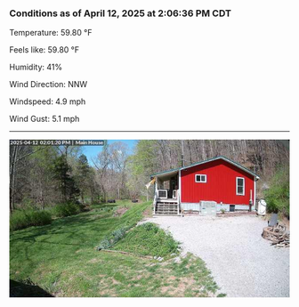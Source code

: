 ### Conditions as of April 12, 2025 at 2:06:36 PM CDT 

Temperature: 59.80 &deg;F

Feels like: 59.80 &deg;F

Humidity: 41%

Wind Direction: NNW

Windspeed: 4.9 mph

Wind Gust: 5.1 mph

---

<img src="./images/latest.jpeg"/>

